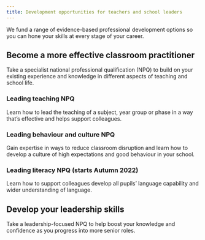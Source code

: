 ```yaml
---
title: Development opportunities for teachers and school leaders 
---
```


We fund a range of evidence-based professional development options so you can hone your skills at every stage of your career.

## Become a more effective classroom practitioner

Take a specialist national professional qualification (NPQ) to build on your existing experience and knowledge in different aspects of teaching and school life.  

### Leading teaching NPQ
Learn how to lead the teaching of a subject, year group or phase in a way that’s effective and helps support colleagues.

### Leading behaviour and culture NPQ
Gain expertise in ways to reduce classroom disruption and learn how to develop a culture of high expectations and good behaviour in your school.

### Leading literacy NPQ (starts Autumn 2022)
Learn how to support colleagues develop all pupils’ language capability and wider understanding of language.

## Develop your leadership skills

Take a leadership-focused NPQ to help boost your knowledge and confidence as you progress into more senior roles.
